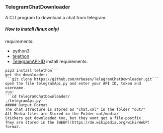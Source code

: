 ### TelegramChatDownloader
A CLI program to download a chat from telegram.
##### How to install (linux only)
requirements:
* python3
* [telethon](https://github.com/LonamiWebs/Telethon)
* [TelegramAPI-ID](https://core.telegram.org/api/obtaining_api_id)
install requirements:
```sudo apt install python3-pip git
pip3 install telethon```
get the downloader:
```git clone https://github.com/mrbesen/TelegramChatDownloader.git```
open the file telegramApi.py and enter your API ID, token and username.
run:
```cd TelegramChatDownloader/
./telegramApi.py```
##### Output Format
The chat structure is stored as "chat.xml" in the folder "out/"
All Media-files are Stored in the Folder out/media/
Stickers get downloaded too, but they wont get a file-postfix.
They are stored in the [WEBP](https://de.wikipedia.org/wiki/WebP) format.
